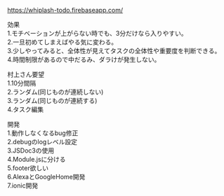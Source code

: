 https://whiplash-todo.firebaseapp.com/  

効果  
1.モチベーションが上がらない時でも、3分だけなら入りやすい。  
2.一旦初めてしまえばやる気に変わる。  
3.少しやってみると、全体性が見えてタスクの全体性や重要度を判断できる。  
4.時間制限があるので中だるみ、ダラけが発生しない。  
  
  
村上さん要望  
1.10分間隔  
2.ランダム(同じものが連続しない)  
3.ランダム(同じものが連続する)  
4.タスク編集  
  
  
  
開発  
1.動作しなくなるbug修正  
2.debugのlogレベル設定  
3.JSDoc3の使用  
4.Module.jsに分ける  
5.footer欲しい  
6.AlexaとGoogleHome開発  
7.ionic開発  
  
